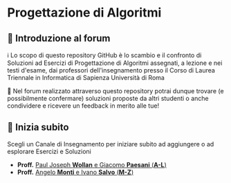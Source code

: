 # Progettazione di Algoritmi

## 👋 Introduzione al forum

ℹ️ Lo scopo di questo repository GitHub è lo scambio e il confronto di Soluzioni ad Esercizi di Progettazione di Algoritmi assegnati, a lezione e nei testi d'esame, dai professori dell'insegnamento presso il Corso di Laurea Triennale in Informatica di Sapienza Università di Roma

💬 Nel forum realizzato attraverso questo repository potrai dunque trovare (e possibilmente confermare) soluzioni proposte da altri studenti o anche condividere e ricevere un feedback in merito alle tue!

## 🚀 Inizia subito

Scegli un Canale di Insegnamento per iniziare subito ad aggiungere o ad esplorare Esercizi e Soluzioni
- **Proff.** [Paul Joseph **Wollan** e Giacomo **Paesani** (**A-L**)](wollan/README.md#aa-202425-wollan---paesani-al)
- **Proff.** [Angelo **Monti** e Ivano **Salvo** (**M-Z**)](monti/README.md#aa-202425-monti---salvo-mz)
